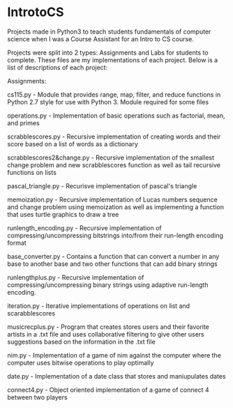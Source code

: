 # IntrotoCS
Projects made in Python3 to teach students fundamentals of computer science when I was a Course Assistant for an Intro to CS course. 

Projects were split into 2 types: Assignments and Labs for students to complete. These files are my implementations of each project.
Below is a list of descriptions of each project:

Assignments:

cs115.py - Module that provides range, map, filter, and reduce functions in Python 2.7 style for use with Python 3. Module required for some files

operations.py - Implementation of basic operations such as factorial, mean, and primes

scrabblescores.py - Recursive implementation of creating words and their score based on a list of words as a dictionary

scrabblescores2&change.py - Recursive implementation of the smallest change problem and new scrabblescores function as well as tail recursive functions on lists

pascal_triangle.py - Recurisve implementation of pascal's triangle

memoization.py - Recursive implementation of Lucas numbers sequence and change problem using memoization as well as implementing a function that uses turtle graphics to draw a tree

runlength_encoding.py - Recursive implementation of compressing/uncompressing bitstrings into/from their run-length encoding format

base_converter.py - Contains a function that can convert a number in any base to another base and two other functions that can add binary strings 

runlengthplus.py - Recursive implementation of compressing/uncompressing binary strings using adaptive run-length encoding.

iteration.py - Iterative implementations of operations on list and scarabblescores

musicrecplus.py - Program that creates stores users and their favorite artists in a .txt file and uses collaborative filtering to give other users suggestions based on the information in the .txt file

nim.py - Implementation of a game of nim against the computer where the computer uses bitwise operations to play optimally

date.py - Implementation of a date class that stores and maniupulates dates

connect4.py - Object oriented implementation of a game of connect 4 between two players 
